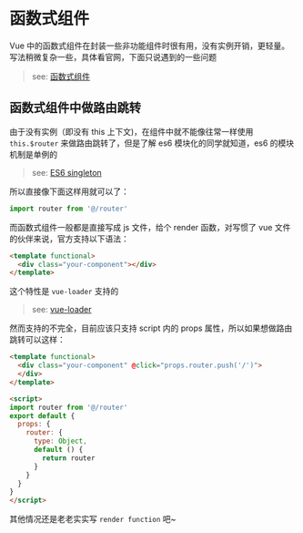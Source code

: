 # 函数式组件
Vue 中的函数式组件在封装一些非功能组件时很有用，没有实例开销，更轻量。写法稍微复杂一些，具体看官网，下面只说遇到的一些问题

> see: [函数式组件](https://cn.vuejs.org/v2/guide/render-function.html#%E5%87%BD%E6%95%B0%E5%BC%8F%E7%BB%84%E4%BB%B6)

## 函数式组件中做路由跳转
由于没有实例（即没有 this 上下文)，在组件中就不能像往常一样使用 `this.$router` 来做路由跳转了，但是了解 es6 模块化的同学就知道，es6 的模块机制是单例的

> see: [ES6 singleton](https://k94n.com/es6-modules-single-instance-pattern)

所以直接像下面这样用就可以了：

```javascript
import router from '@/router'
```

而函数式组件一般都是直接写成 js 文件，给个 render 函数，对写惯了 vue 文件的伙伴来说，官方支持以下语法：
```html
<template functional>
  <div class="your-component"></div>
</template>
```

这个特性是 `vue-loader` 支持的

> see: [vue-loader](https://vue-loader.vuejs.org/zh-cn/features/functional.html)

然而支持的不完全，目前应该只支持 script 内的 props 属性，所以如果想做路由跳转可以这样：

```html
<template functional>
  <div class="your-component" @click="props.router.push('/')">
  </div>
</template>

<script>
import router from '@/router'
export default {
  props: {
    router: {
      type: Object,
      default () {
        return router
      }
    }
  }
}
</script>
```

其他情况还是老老实实写 `render function` 吧~